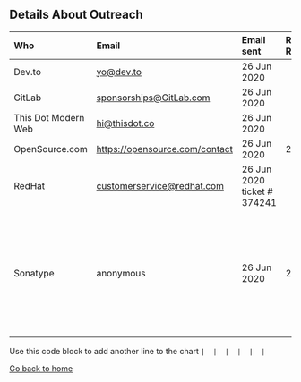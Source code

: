 ## Details About Outreach


| Who        | Email | Email sent | Response Received | Response |
|:-----------|:------|:-----------|:------------------|:---------|
| Dev.to | yo@dev.to | 26 Jun 2020 |  |  |
| GitLab | sponsorships@GitLab.com | 26 Jun 2020 |  |  |
| This Dot Modern Web | hi@thisdot.co | 26 Jun 2020 |  |  |
| OpenSource.com | https://opensource.com/contact | 26 Jun 2020 | 29 Jun |  |
| RedHat | customerservice@redhat.com | 26 Jun 2020 ticket # 374241 |  |  |
| Sonatype | anonymous | 26 Jun 2020 | 29 Jun | Links to awesome resources and stickers can be sent when the get access to the office |


Use this code block to add another line to the chart `|  |  |  |  |  |`


[Go back to home](https://vickilanger.github.io/CodeNewbie-Kit/)
